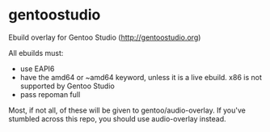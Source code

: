 # gentoostudio
Ebuild overlay for Gentoo Studio (http://gentoostudio.org)

All ebuilds must:
* use EAPI6
* have the amd64 or ~amd64 keyword, unless it is a live ebuild. x86 is not supported by Gentoo Studio
* pass repoman full

Most, if not all, of these will be given to gentoo/audio-overlay. If you've stumbled across this repo, you should use audio-overlay instead. 

